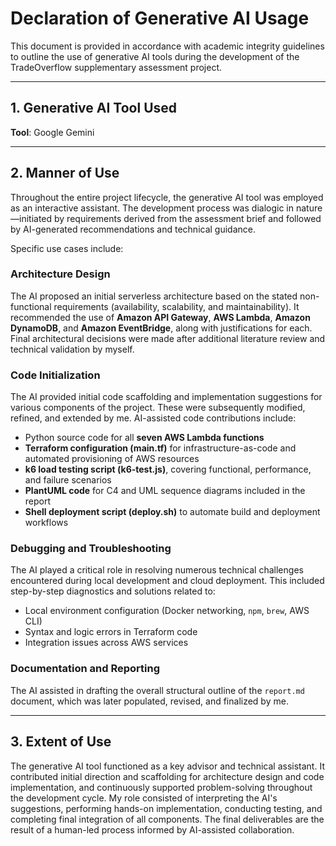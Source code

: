 # Declaration of Generative AI Usage

This document is provided in accordance with academic integrity guidelines to outline the use of generative AI tools during the development of the TradeOverflow supplementary assessment project.

---

## 1. Generative AI Tool Used

**Tool**: Google Gemini

---

## 2. Manner of Use

Throughout the entire project lifecycle, the generative AI tool was employed as an interactive assistant. The development process was dialogic in nature—initiated by requirements derived from the assessment brief and followed by AI-generated recommendations and technical guidance.

Specific use cases include:

### Architecture Design  
The AI proposed an initial serverless architecture based on the stated non-functional requirements (availability, scalability, and maintainability). It recommended the use of **Amazon API Gateway**, **AWS Lambda**, **Amazon DynamoDB**, and **Amazon EventBridge**, along with justifications for each. Final architectural decisions were made after additional literature review and technical validation by myself.

### Code Initialization
The AI provided initial code scaffolding and implementation suggestions for various components of the project. These were subsequently modified, refined, and extended by me. AI-assisted code contributions include:

- Python source code for all **seven AWS Lambda functions**
- **Terraform configuration (main.tf)** for infrastructure-as-code and automated provisioning of AWS resources
- **k6 load testing script (k6-test.js)**, covering functional, performance, and failure scenarios
- **PlantUML code** for C4 and UML sequence diagrams included in the report
- **Shell deployment script (deploy.sh)** to automate build and deployment workflows

### Debugging and Troubleshooting  
The AI played a critical role in resolving numerous technical challenges encountered during local development and cloud deployment. This included step-by-step diagnostics and solutions related to:

- Local environment configuration (Docker networking, `npm`, `brew`, AWS CLI)
- Syntax and logic errors in Terraform code
- Integration issues across AWS services

### Documentation and Reporting  
The AI assisted in drafting the overall structural outline of the `report.md` document, which was later populated, revised, and finalized by me.

---

## 3. Extent of Use

The generative AI tool functioned as a key advisor and technical assistant. It contributed initial direction and scaffolding for architecture design and code implementation, and continuously supported problem-solving throughout the development cycle. My role consisted of interpreting the AI's suggestions, performing hands-on implementation, conducting testing, and completing final integration of all components. The final deliverables are the result of a human-led process informed by AI-assisted collaboration.